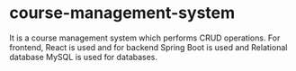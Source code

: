 # course-management-system
It is a course management system which performs CRUD operations.
For frontend, React is used and for backend Spring Boot is used and Relational database MySQL is used for databases.
